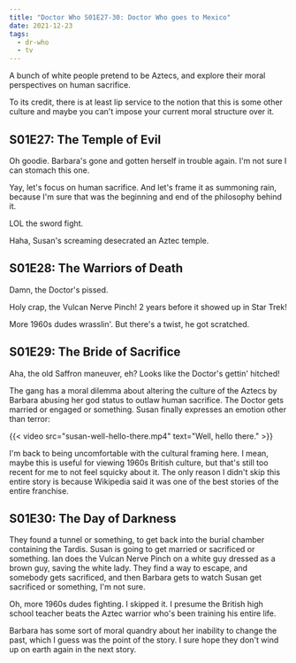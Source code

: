 ```yaml
---
title: "Doctor Who S01E27-30: Doctor Who goes to Mexico"
date: 2021-12-23
tags:
  - dr-who
  - tv
---
```


A bunch of white people pretend to be Aztecs, and explore their moral
perspectives on human sacrifice.

To its credit, there is at least lip service to the notion that
this is some other culture and maybe you can't impose your current moral
structure over it.

## S01E27: The Temple of Evil

Oh goodie. Barbara's gone and gotten herself in trouble again.
I'm not sure I can stomach this one.

Yay, let's focus on human sacrifice. And let's frame it as summoning rain,
because I'm sure that was the beginning and end of the philosophy behind it.

LOL the sword fight.

Haha, Susan's screaming desecrated an Aztec temple.

## S01E28: The Warriors of Death

Damn, the Doctor's pissed.

Holy crap, the Vulcan Nerve Pinch! 2 years before it showed up in Star Trek!

More 1960s dudes wrasslin'. But there's a twist, he got scratched.

## S01E29: The Bride of Sacrifice

Aha, the old Saffron maneuver, eh? Looks like the Doctor's gettin' hitched!

The gang has a moral dilemma about altering the culture of the Aztecs by
Barbara abusing her god status to outlaw human sacrifice. The Doctor gets
married or engaged or something. Susan finally expresses an emotion other
than terror:

{{< video src="susan-well-hello-there.mp4" text="Well, hello there." >}}

I'm back to being uncomfortable with the cultural framing here. I mean,
maybe this is useful for viewing 1960s British culture, but that's still
too recent for me to not feel squicky about it. The only reason I didn't
skip this entire story is because Wikipedia said it was one of the best
stories of the entire franchise.

## S01E30: The Day of Darkness

They found a tunnel or something, to get back into the burial chamber
containing the Tardis. Susan is going to get married or sacrificed or
something. Ian does the Vulcan Nerve Pinch on a white guy dressed as a
brown guy, saving the white lady. They find a way to escape, and
somebody gets sacrificed, and then Barbara gets to watch Susan get
sacrificed or something, I'm not sure.

Oh, more 1960s dudes fighting. I skipped it. I presume the British
high school teacher beats the Aztec warrior who's been training his
entire life.

Barbara has some sort of moral quandry about her inability to change
the past, which I guess was the point of the story. I sure hope
they don't wind up on earth again in the next story.

